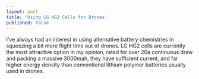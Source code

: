 ```yaml
---
layout: post
title: 'Using LG HG2 Cells for Drones'
published: false
---
```


<p> I've always had an interest in using alternative battery chemistries in squeezing a bit more flight time out of drones. 
LG HG2 cells are currently the most attractive option in my opinion, rated for over 20a continuous draw and packing a massive 
3000mah, they have  sufficient current, and far higher energy density than conventional lithium polymer batteries usually used in 
drones. </p> 
